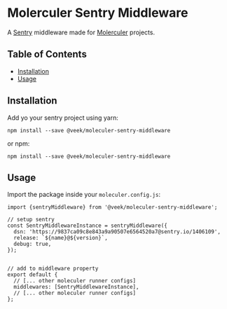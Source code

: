 # Molerculer Sentry Middleware

A [Sentry](https://sentry.io) middleware made for [Molerculer](https://moleculer.services/) projects.

## Table of Contents

- [Installation](#installation)
- [Usage](#usage)

## Installation
Add yo your sentry project using yarn:
```
npm install --save @veek/moleculer-sentry-middleware
```
or npm:
```
npm install --save @veek/moleculer-sentry-middleware
```
## Usage

Import the package inside your `moleculer.config.js`:
```
import {sentryMiddleware} from '@veek/moleculer-sentry-middleware';

// setup sentry
const SentryMiddlewareInstance = sentryMiddleware({
  dsn: 'https://9837ca09c8e843a9a90507e6564520a7@sentry.io/1406109',
  release: `${name}@${version}`,
  debug: true,
});


// add to middleware property
export default {
  // [... other moleculer runner configs]
  middlewares: [SentryMiddlewareInstance],
  // [... other moleculer runner configs]
};
```

